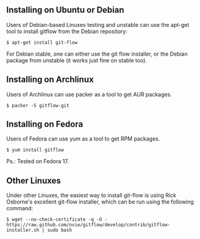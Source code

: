 Installing on Ubuntu or Debian
------------------------------
Users of Debian-based Linuxes testing and unstable can use the apt-get tool to
install gitflow from the Debian repository:

    $ apt-get install git-flow

For Debian stable, one can either use the git flow installer, or the Debian package
from unstable (it works just fine on stable too).

Installing on Archlinux
------------------------------
Users of Archlinux can use packer as a tool to get AUR packages.

    $ packer -S gitflow-git

Installing on Fedora
------------------------------
Users of Fedora can use yum as a tool to get RPM packages.

    $ yum install gitflow

Ps.: Tested on Fedora 17.

Other Linuxes
-------------
Under other Linuxes, the easiest way to install git-flow is using Rick Osborne's
excellent git-flow installer, which can be run using the following command:

    $ wget --no-check-certificate -q -O - https://raw.github.com/nvie/gitflow/develop/contrib/gitflow-installer.sh | sudo bash
